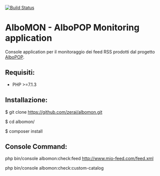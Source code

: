 [![Build Status](https://travis-ci.com/zerai/albomon.svg?branch=master)](https://travis-ci.com/zerai/albomon)

# AlboMON  -  AlboPOP Monitoring application


Console application per il monitoraggio dei feed RSS prodotti dal progetto [AlboPOP](https://albopop.it).


## Requisiti:
- PHP >=7.1.3



## Installazione:

$ git clone https://github.com/zerai/albomon.git

$ cd albomon/

$ composer install


## Console Command:

php bin/console albomon:check:feed <http://www.mio-feed.com/feed.xml>

php bin/console albomon:check:custom-catalog